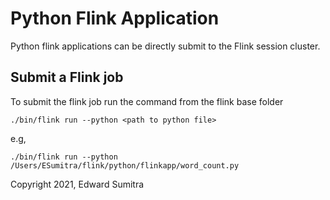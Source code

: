 # Python Flink Application
Python flink applications can be directly submit to the Flink session cluster.

## Submit a Flink job
To submit the flink job run the command from the flink base folder

```
./bin/flink run --python <path to python file>
```
e.g,
```
./bin/flink run --python /Users/ESumitra/flink/python/flinkapp/word_count.py
```


Copyright 2021, Edward Sumitra